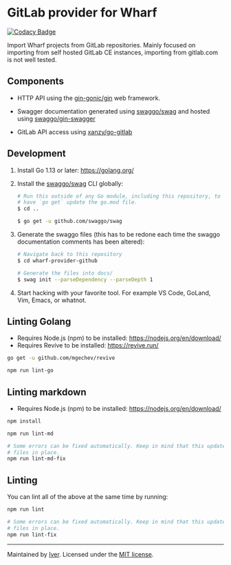 # GitLab provider for Wharf

[![Codacy Badge](https://app.codacy.com/project/badge/Grade/f98199c0df84419db38c753750de3a79)](https://www.codacy.com/gh/iver-wharf/wharf-provider-gitlab/dashboard?utm_source=github.com\&utm_medium=referral\&utm_content=iver-wharf/wharf-provider-gitlab\&utm_campaign=Badge_Grade)

Import Wharf projects from GitLab repositories. Mainly focused on
importing from self hosted GitLab CE instances, importing from
gitlab.com is not well tested.

## Components

- HTTP API using the [gin-gonic/gin](https://github.com/gin-gonic/gin)
  web framework.

- Swagger documentation generated using
  [swaggo/swag](https://github.com/swaggo/swag) and hosted using
  [swaggo/gin-swagger](https://github.com/swaggo/gin-swagger)

- GitLab API access using [xanzy/go-gitlab](https://github.com/xanzy/go-gitlab)

## Development

1. Install Go 1.13 or later: <https://golang.org/>

2. Install the [swaggo/swag](https://github.com/swaggo/swag) CLI globally:

   ```sh
   # Run this outside of any Go module, including this repository, to not
   # have `go get` update the go.mod file.
   $ cd ..

   $ go get -u github.com/swaggo/swag
   ```

3. Generate the swaggo files (this has to be redone each time the swaggo
   documentation comments has been altered):

   ```sh
   # Navigate back to this repository
   $ cd wharf-provider-github

   # Generate the files into docs/
   $ swag init --parseDependency --parseDepth 1
   ```

4. Start hacking with your favorite tool. For example VS Code, GoLand,
   Vim, Emacs, or whatnot.

## Linting Golang

- Requires Node.js (npm) to be installed: <https://nodejs.org/en/download/>
- Requires Revive to be installed: <https://revive.run/>

```sh
go get -u github.com/mgechev/revive
```

```sh
npm run lint-go
```

## Linting markdown

- Requires Node.js (npm) to be installed: <https://nodejs.org/en/download/>

```sh
npm install

npm run lint-md

# Some errors can be fixed automatically. Keep in mind that this updates the
# files in place.
npm run lint-md-fix
```

## Linting

You can lint all of the above at the same time by running:

```sh
npm run lint

# Some errors can be fixed automatically. Keep in mind that this updates the
# files in place.
npm run lint-fix
```

---

Maintained by [Iver](https://www.iver.com/en).
Licensed under the [MIT license](./LICENSE).
